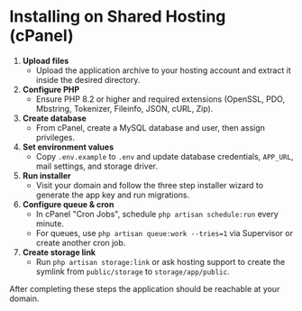 # Installing on Shared Hosting (cPanel)

1. **Upload files**
   - Upload the application archive to your hosting account and extract it inside the desired directory.
2. **Configure PHP**
   - Ensure PHP 8.2 or higher and required extensions (OpenSSL, PDO, Mbstring, Tokenizer, Fileinfo, JSON, cURL, Zip).
3. **Create database**
   - From cPanel, create a MySQL database and user, then assign privileges.
4. **Set environment values**
   - Copy `.env.example` to `.env` and update database credentials, `APP_URL`, mail settings, and storage driver.
5. **Run installer**
   - Visit your domain and follow the three step installer wizard to generate the app key and run migrations.
6. **Configure queue & cron**
   - In cPanel "Cron Jobs", schedule `php artisan schedule:run` every minute.
   - For queues, use `php artisan queue:work --tries=1` via Supervisor or create another cron job.
7. **Create storage link**
   - Run `php artisan storage:link` or ask hosting support to create the symlink from `public/storage` to `storage/app/public`.

After completing these steps the application should be reachable at your domain.

